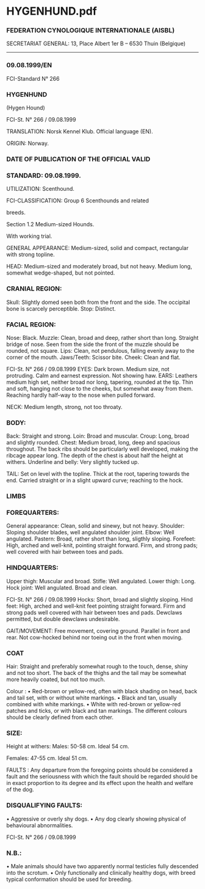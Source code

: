 # HYGENHUND.pdf


### FEDERATION CYNOLOGIQUE INTERNATIONALE (AISBL)


SECRETARIAT GENERAL: 13, Place Albert 1er  B – 6530 Thuin (Belgique)
______________________________________________________________________________

### 09.08.1999/EN



FCI-Standard N° 266


### HYGENHUND


(Hygen Hound)




FCI-St. N° 266 / 09.08.1999


TRANSLATION: Norsk Kennel Klub.  Official language (EN).

ORIGIN: Norway.

### DATE OF PUBLICATION OF THE OFFICIAL VALID



### STANDARD: 09.08.1999.



UTILIZATION: Scenthound.

FCI-CLASSIFICATION:  Group 6
Scenthounds and related


breeds.

Section 1.2
Medium-sized Hounds.

With working trial.

GENERAL APPEARANCE: Medium-sized, solid and compact,
rectangular with strong topline.

HEAD: Medium-sized and moderately broad, but not heavy.
Medium long, somewhat wedge-shaped, but not pointed.

### CRANIAL REGION:


Skull: Slightly domed seen both from the front and the side.  The
occipital bone is scarcely perceptible.
Stop: Distinct.

### FACIAL REGION:


Nose: Black.
Muzzle: Clean, broad and deep, rather short than long.  Straight
bridge of nose.  Seen from the side the front of the muzzle should be
rounded, not square.
Lips: Clean, not pendulous, falling evenly away to the corner of the
mouth.
Jaws/Teeth: Scissor bite.
Cheek: Clean and flat.



FCI-St. N° 266 / 09.08.1999
EYES: Dark brown. Medium size, not protruding. Calm and earnest
expression.  Not showing haw.
EARS: Leathers medium high set, neither broad nor long, tapering,
rounded at the tip.  Thin and soft, hanging not close to the cheeks,
but somewhat away from them.  Reaching hardly half-way to the
nose when pulled forward.

NECK: Medium length, strong, not too throaty.

### BODY:


Back: Straight and strong.
Loin: Broad and muscular.
Croup: Long, broad and slightly rounded.
Chest: Medium broad, long, deep and spacious throughout.  The
back ribs should be particularly well developed, making the ribcage
appear long.  The depth of the chest is about half the height at
withers.
Underline and belly: Very slightly tucked up.

TAIL: Set on level with the topline.  Thick at the root, tapering
towards the end.  Carried straight or in a slight upward curve;
reaching to the hock.

### LIMBS



### FOREQUARTERS:


General appearance: Clean, solid and sinewy, but not heavy.
Shoulder: Sloping shoulder blades, well angulated shoulder joint.
Elbow: Well angulated.
Pastern: Broad, rather short than long, sligthly sloping.
Forefeet: High, arched and well-knit, pointing straight forward.
Firm, and strong pads; well covered with hair between toes and pads.

### HINDQUARTERS:


Upper thigh: Muscular and broad.
Stifle:  Well angulated.
Lower thigh: Long.
Hock joint: Well angulated.  Broad and clean.


FCI-St. N° 266 / 09.08.1999
Hocks: Short, broad and slightly sloping.
Hind feet: High, arched and well-knit feet pointing straight forward.
Firm and strong pads well covered with hair between toes and pads.
Dewclaws permitted, but double dewclaws undesirable.


GAIT/MOVEMENT: Free movement, covering ground.  Parallel in
front and rear.  Not cow-hocked behind nor toeing out in the front
when moving.

### COAT


Hair: Straight and preferably somewhat rough to the touch, dense,
shiny and not too short.  The back of the thighs and the tail may be
somewhat more heavily coated, but not too much.

Colour :
• Red-brown or yellow-red, often with black shading on head, back
and tail set, with or without white markings.
• Black and tan, usually combined with white markings.
• White with red-brown or yellow-red patches and ticks, or with
black and tan markings.
The different colours should be clearly defined from each other.

### SIZE:


Height at withers: Males:
50-58 cm.  Ideal 54 cm.

Females:
47-55 cm.  Ideal 51 cm.

FAULTS : Any departure from the foregoing points should be
considered a fault and the seriousness with which the fault should be
regarded should be in exact proportion to its degree and its effect
upon the health and welfare of the dog.


### DISQUALIFYING FAULTS:


• Aggressive or overly shy dogs.
• Any dog clearly showing physical of behavioural abnormalities.



FCI-St. N° 266 / 09.08.1999


### N.B.:


•
Male animals should have two apparently normal testicles fully
descended into the scrotum.
•
Only functionally and clinically healthy dogs, with breed
typical conformation should be used for breeding.






